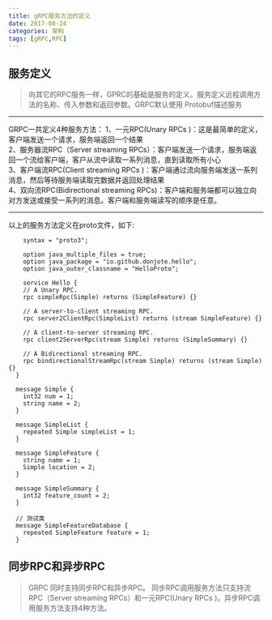 ```yaml
---
title: gRPC服务方法的定义
date: 2017-08-24
categories: 架构
tags: [gRPC,RPC]
---
```

## 服务定义
>向其它的RPC服务一样，GPRC的基础是服务的定义。服务定义远程调用方法的名称、传入参数和返回参数。GRPC默认使用 Protobuf描述服务
***
GRPC一共定义4种服务方法：
1、一元RPC(Unary RPCs )：这是最简单的定义，客户端发送一个请求，服务端返回一个结果   
2、服务器流RPC（Server streaming RPCs）：客户端发送一个请求，服务端返回一个流给客户端，客户从流中读取一系列消息，直到读取所有小心   
3、客户端流RPC(Client streaming RPCs )：客户端通过流向服务端发送一系列消息，然后等待服务端读取完数据并返回处理结果   
4、双向流RPC(Bidirectional streaming RPCs)：客户端和服务端都可以独立向对方发送或接受一系列的消息。客户端和服务端读写的顺序是任意。   
***
以上的服务方法定义在proto文件，如下:   
>
        syntax = "proto3";
>
        option java_multiple_files = true;
        option java_package = "io.github.donjote.hello";
        option java_outer_classname = "HelloProto";
>
        service Hello {
        // A Unary RPC.
        rpc simpleRpc(Simple) returns (SimpleFeature) {}
>
        // A server-to-client streaming RPC.
        rpc server2ClientRpc(SimpleList) returns (stream SimpleFeature) {}
>
        // A client-to-server streaming RPC.
        rpc client2ServerRpc(stream Simple) returns (SimpleSummary) {}
>
        // A Bidirectional streaming RPC.
        rpc bindirectionalStreamRpc(stream Simple) returns (stream Simple) {}
      }
>
      message Simple {
        int32 num = 1;
        string name = 2;
      }
>
      message SimpleList {
        repeated Simple simpleList = 1;
      }
>
      message SimpleFeature {
        string name = 1;
        Simple location = 2;
      }
>
      message SimpleSummary {
        int32 feature_count = 2;
      }
>
      // 测试类
      message SimpleFeatureDatabase {
        repeated SimpleFeature feature = 1;
      }

## 同步RPC和异步RPC
>GRPC 同时支持同步RPC和异步RPC。
同步RPC调用服务方法只支持流RPC（Server streaming RPCs）和一元RPC(Unary RPCs )。异步RPC调用服务方法支持4种方法。
